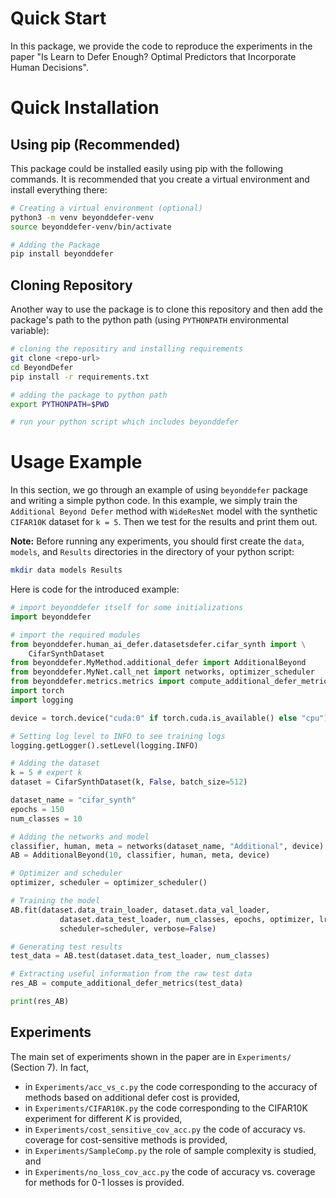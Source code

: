 # Quick Start

In this package, we provide the code to reproduce the experiments in the paper "Is Learn to Defer Enough? Optimal Predictors that Incorporate Human Decisions". 

# Quick Installation
## Using pip (Recommended)
This package could be installed easily using pip with the following commands. It is recommended that you create a virtual environment and install everything there:
```sh
# Creating a virtual environment (optional)
python3 -m venv beyonddefer-venv
source beyonddefer-venv/bin/activate

# Adding the Package
pip install beyonddefer
```

## Cloning Repository
Another way to use the package is to clone this repository and then add the package's path to the python path (using `PYTHONPATH` environmental variable):

```sh
# cloning the repositiry and installing requirements
git clone <repo-url>
cd BeyondDefer
pip install -r requirements.txt

# adding the package to python path
export PYTHONPATH=$PWD

# run your python script which includes beyonddefer
```

# Usage Example
In this section, we go through an example of using `beyonddefer` package and writing a simple python code. In this example, we simply train the `Additional Beyond Defer` method with `WideResNet` model with the synthetic `CIFAR10K` dataset for `k = 5`. Then we test for the results and print them out.

**Note:** Before running any experiments, you should first create the `data`, `models`, and `Results` directories in the directory of your python script:
```sh
mkdir data models Results
```

Here is code for the introduced example:
```python
# import beyonddefer itself for some initializations
import beyonddefer

# import the required modules
from beyonddefer.human_ai_defer.datasetsdefer.cifar_synth import \
    CifarSynthDataset
from beyonddefer.MyMethod.additional_defer import AdditionalBeyond
from beyonddefer.MyNet.call_net import networks, optimizer_scheduler
from beyonddefer.metrics.metrics import compute_additional_defer_metrics
import torch
import logging

device = torch.device("cuda:0" if torch.cuda.is_available() else "cpu")

# Setting log level to INFO to see training logs
logging.getLogger().setLevel(logging.INFO)

# Adding the dataset
k = 5 # expert k
dataset = CifarSynthDataset(k, False, batch_size=512)

dataset_name = "cifar_synth"
epochs = 150
num_classes = 10

# Adding the networks and model
classifier, human, meta = networks(dataset_name, "Additional", device)
AB = AdditionalBeyond(10, classifier, human, meta, device)

# Optimizer and scheduler
optimizer, scheduler = optimizer_scheduler()

# Training the model
AB.fit(dataset.data_train_loader, dataset.data_val_loader,
           dataset.data_test_loader, num_classes, epochs, optimizer, lr=1e-3,
           scheduler=scheduler, verbose=False)

# Generating test results
test_data = AB.test(dataset.data_test_loader, num_classes)

# Extracting useful information from the raw test data
res_AB = compute_additional_defer_metrics(test_data)

print(res_AB)
```

## Experiments
The main set of experiments shown in the paper are in `Experiments/` (Section 7). In fact,

- in `Experiments/acc_vs_c.py`
the code corresponding to the accuracy of methods based on additional defer cost is provided,
- in `Experiments/CIFAR10K.py`
the code corresponding to the CIFAR10K experiment for different $K$ 
is provided,
- in `Experiments/cost_sensitive_cov_acc.py`
the code of accuracy vs. coverage for cost-sensitive methods is provided,
- in `Experiments/SampleComp.py`
the role of sample complexity is studied, and
- in `Experiments/no_loss_cov_acc.py`
the code of accuracy vs. coverage for methods for 0-1 losses is provided.
